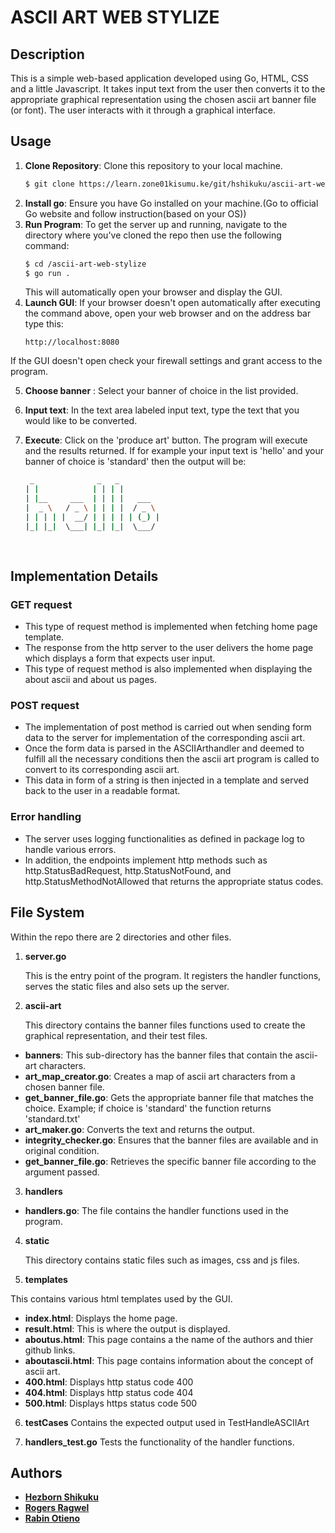 # ASCII ART WEB STYLIZE

## Description
This is a simple web-based application developed using Go, HTML, CSS and a little Javascript. It takes input text from the user then converts it to the appropriate graphical representation using the chosen ascii art banner file (or font). The user interacts with it through a graphical interface.

## Usage
1. **Clone Repository**: Clone this repository to your local machine.
   ```bash
   $ git clone https://learn.zone01kisumu.ke/git/hshikuku/ascii-art-web-stylize.git
   ```
2. **Install go**: Ensure you have Go installed on your machine.(Go to official Go website and follow instruction(based on your OS))
3. **Run Program**: To get the server up and running, navigate to the directory where you've cloned the repo then use the following command:
    ```bash
    $ cd /ascii-art-web-stylize
    $ go run . 
    ```
    This will automatically open your browser and display the GUI.
4.  **Launch GUI**: If your browser doesn't open automatically after executing the command above, open your web browser and on the address bar type this:
    ```
    http://localhost:8080 
    ```
If the GUI doesn't open check your firewall settings and grant access to the program.

5. **Choose banner** : Select your banner of choice in the list provided.

6. **Input text**: In the text area labeled input text, type the text that you would like to be converted.
7. **Execute**: Click on the 'produce art' button. The program will execute and the results returned. If for example your input text is 'hello' and your banner of choice is 'standard' then the output will be:
    ```bash
     _              _   _          
    | |            | | | |         
    | |__     ___  | | | |   ___   
    |  _ \   / _ \ | | | |  / _ \  
    | | | | |  __/ | | | | | (_) | 
    |_| |_|  \___| |_| |_|  \___/  
                                
                                                          
    ``` 
## Implementation Details

### GET request
- This type of request method is implemented when fetching home page template. 
- The response from the http server to the user delivers the home page which displays a form that expects user input. 
- This type of request method is also implemented when displaying the about ascii and about us pages.

### POST request
- The implementation of post method is carried out when sending form data to the server for implementation of the corresponding ascii art.
- Once the form data is parsed in the ASCIIArthandler and deemed to fulfill all the necessary conditions then the ascii art program is called to convert to its corresponding ascii art.
- This data in form of a string is then injected in a template and served back to the user in a readable format.

### Error handling
- The server uses logging functionalities as defined in package log to handle various errors. 
- In addition, the endpoints implement http methods such as http.StatusBadRequest, http.StatusNotFound, and http.StatusMethodNotAllowed that returns the appropriate status codes.

## File System
Within the repo there are 2 directories and other files.
1. **server.go**

    This is the entry point of the program. It registers the handler functions, serves the static files and also sets up the server.
     
2. **ascii-art**

    This directory contains the banner files functions used to create the graphical representation, and their test files.
-  **banners**: This sub-directory has the banner files that 
contain the ascii-art characters.
-  **art_map_creator.go**: Creates a map of ascii art characters from a chosen banner file.
-  **get_banner_file.go**: Gets the appropriate banner file that matches the choice. Example; if choice is 'standard' the function returns 'standard.txt'
-  **art_maker.go**: Converts the text and returns the output.
-  **integrity_checker.go**: Ensures that the banner files are available and in original condition.
-  **get_banner_file.go**: Retrieves the specific banner file according to the argument passed.

3. **handlers**
-  **handlers.go**: The file contains the handler functions used in the program.

4. **static**

    This directory contains static files such as images, css and js files.

5. **templates**

This contains various html templates used by the GUI.
-  **index.html**:  Displays the home page.
-  **result.html**: This is where the output is displayed.
-  **aboutus.html**:  This page contains a the name of the authors and thier github links.
-  **aboutascii.html**:  This page contains information about the concept of ascii art.
-  **400.html**: Displays http status code 400
-  **404.html**: Displays http status code 404
-  **500.html**: Displays https status code 500

6. **testCases**
  Contains the expected output used in TestHandleASCIIArt

7. **handlers_test.go**
   Tests the functionality of the handler functions.

## Authors

-   **[Hezborn Shikuku](https://github.com/Mania124/ascii-art-web)**
-   **[Rogers Ragwel](https://github.com/oragwelr/ascii-art-web)**
-   **[Rabin Otieno](https://github.com/Rabinnnn/ascii-art-web)**
